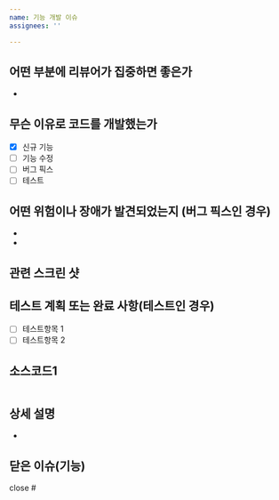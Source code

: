 ```yaml
---
name: 기능 개발 이슈
assignees: ''

---
```


## 어떤 부분에 리뷰어가 집중하면 좋은가
- 

## 무슨 이유로 코드를 개발했는가
- [x] 신규 기능
- [ ] 기능 수정
- [ ] 버그 픽스
- [ ] 테스트

## 어떤 위험이나 장애가 발견되었는지 (버그 픽스인 경우)
- 
- 

## 관련 스크린 샷 

## 테스트 계획 또는 완료 사항(테스트인 경우)
- [ ] 테스트항목 1
- [ ] 테스트항목 2

## 소스코드1
```javascript


```

## 상세 설명
- 

## 닫은 이슈(기능)
close #
